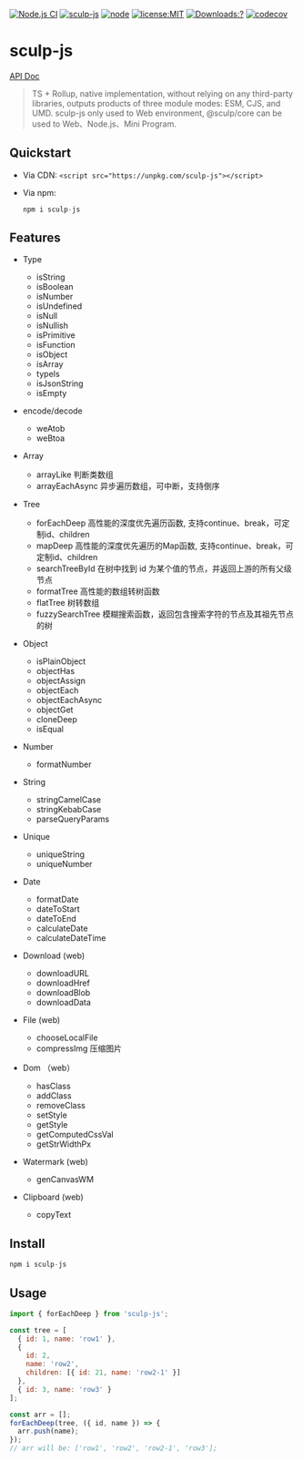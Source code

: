 [![Node.js CI](https://github.com/chandq/sculp-js/actions/workflows/build.yml/badge.svg)](https://github.com/chandq/sculp-js/actions/workflows/build.yml)
[![sculp-js](https://img.shields.io/github/package-json/v/chandq/sculp-js?style=flat-square)](https://github.com/chandq/sculp-js)
[![node](https://img.shields.io/badge/language-typescript-orange.svg)](https://nodejs.org/download/release/v12.0.0/)
[![license:MIT](https://img.shields.io/npm/l/vue.svg?sanitize=true)](https://github.com/chandq/sculp-js/blob/main/LICENSE.md)
[![Downloads:?](https://img.shields.io/npm/dm/sculp-js.svg?sanitize=true)](https://npmcharts.com/compare/sculp-js?minimal=true)
[![codecov](https://codecov.io/gh/chandq/sculp-js/graph/badge.svg?token=VZ6TERPGI9)](https://codecov.io/gh/chandq/sculp-js)

# sculp-js

[API Doc](https://chandq.github.io/sculp-js/)

> TS + Rollup, native implementation, without relying on any third-party libraries, outputs products of three module modes: ESM, CJS, and UMD. sculp-js only used to Web environment, @sculp/core can be used to Web、Node.js、Mini Program.

## Quickstart

- Via CDN: `<script src="https://unpkg.com/sculp-js"></script>`
- Via npm:

  ```js
  npm i sculp-js
  ```

## Features

- Type

  - isString
  - isBoolean
  - isNumber
  - isUndefined
  - isNull
  - isNullish
  - isPrimitive
  - isFunction
  - isObject
  - isArray
  - typeIs
  - isJsonString
  - isEmpty

- encode/decode

  - weAtob
  - weBtoa

- Array

  - arrayLike 判断类数组
  - arrayEachAsync 异步遍历数组，可中断，支持倒序

- Tree

  - forEachDeep 高性能的深度优先遍历函数, 支持continue、break，可定制id、children
  - mapDeep 高性能的深度优先遍历的Map函数, 支持continue、break，可定制id、children
  - searchTreeById 在树中找到 id 为某个值的节点，并返回上游的所有父级节点
  - formatTree 高性能的数组转树函数
  - flatTree 树转数组
  - fuzzySearchTree 模糊搜索函数，返回包含搜索字符的节点及其祖先节点的树

- Object

  - isPlainObject
  - objectHas
  - objectAssign
  - objectEach
  - objectEachAsync
  - objectGet
  - cloneDeep
  - isEqual

- Number

  - formatNumber

- String

  - stringCamelCase
  - stringKebabCase
  - parseQueryParams

- Unique

  - uniqueString
  - uniqueNumber

- Date

  - formatDate
  - dateToStart
  - dateToEnd
  - calculateDate
  - calculateDateTime

- Download (web)

  - downloadURL
  - downloadHref
  - downloadBlob
  - downloadData

- File (web)

  - chooseLocalFile
  - compressImg 压缩图片

- Dom （web）

  - hasClass
  - addClass
  - removeClass
  - setStyle
  - getStyle
  - getComputedCssVal
  - getStrWidthPx

- Watermark (web)

  - genCanvasWM

- Clipboard (web)
  - copyText

## Install

```js
npm i sculp-js
```

## Usage

```js
import { forEachDeep } from 'sculp-js';

const tree = [
  { id: 1, name: 'row1' },
  {
    id: 2,
    name: 'row2',
    children: [{ id: 21, name: 'row2-1' }]
  },
  { id: 3, name: 'row3' }
];

const arr = [];
forEachDeep(tree, ({ id, name }) => {
  arr.push(name);
});
// arr will be: ['row1', 'row2', 'row2-1', 'row3'];
```
